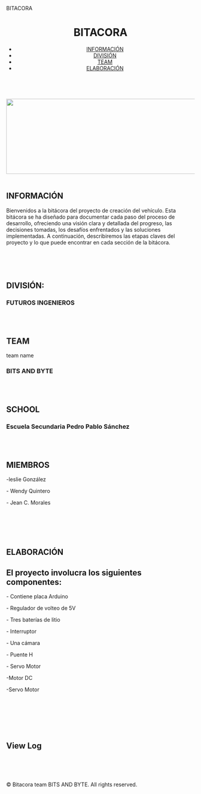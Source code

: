 <!DOCTYPE html>
<html lang="en">
    
<head>
    <meta charset="UTF-8">
    <meta name="viewport" content="width=device-width, initial-scale=1.0">
    BITACORA
    <link rel="stylesheet" href="styles.css">
</head>

<body>
    <header>
        <h1>BITACORA</h1>
        <nav>
            <ul>
                <li><a href="#INFORMACIÓN">INFORMACIÓN</a></li>
                <li><a href="#DIVISIÓN">DIVISIÓN</a></li>
                <li><a href="#TEAM">TEAM</a></li>
                <li><a href="ELABORACIÓN">ELABORACIÓN</a></li>
            </ul>
        </nav>
    </header>
    <main>
        <section id="home">
            <br>
            <img src="banner.png" width="1000" height="200">
            <br>
            <br>
            <h2> INFORMACIÓN </h2>
            <p> Bienvenidos a la bitácora del proyecto de creación del vehículo. Esta bitácora se ha diseñado para documentar cada paso del proceso de desarrollo, ofreciendo una visión clara y detallada del progreso, las decisiones tomadas, los desafíos enfrentados y las soluciones implementadas. A continuación, describiremos las etapas claves del proyecto y lo que puede encontrar en cada sección de la bitácora.</p>
            <br>
            <br>
            <br>
            <h2>DIVISIÓN:</h2>
                  <h3><P>FUTUROS INGENIEROS </P></h3>
            <br>
            <br>
            <h2>TEAM</h2>
                 <p> team name</p> <h3><P>BITS AND BYTE</P></h3>
            <br>
            <br>
            <h2>SCHOOL</h2>
                  <h3><P>Escuela Secundaria Pedro Pablo Sánchez</P></h3>
            <br>
            <br>
            <h2>MIEMBROS </h2>
                <p> -leslie González</p>
                <p> - Wendy Quintero</p>
                <p> - Jean C. Morales</p>
            <br>
            <br>
        </section>
        <section id="PASOS REALIZADOS:">
            <br>
            <br>
            <h2>ELABORACIÓN</h2>
            <h2> El proyecto involucra los siguientes componentes: </h2>
            <p> - Contiene placa Arduino </p> 
            <p> - Regulador de volteo de 5V</p>
            <p> - Tres baterías de litio </p> 
            <p> - Interruptor </p>
            <p> - Una cámara </p>
            <p> - Puente H</p>
            <p> - Servo Motor </p>
            <p> -Motor DC</p> 
            <p> -Servo Motor</p> 
            <br> 
            <br>
            </form>
        </section>
        <br>
        <br>
        <br>
        <section id="view-log">
            <h2>View Log</h2>
            <div id="log-entries">
            </div>
        </section>
    </main>
    <footer>
        <br>
        <br>
        <br>
        <p>&copy; Bitacora team BITS AND BYTE. All rights reserved.</p>
    </footer>
    <br>
    <br>
</body>
</html>
